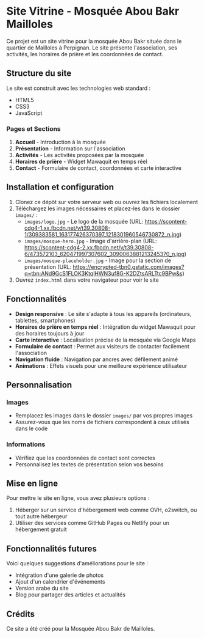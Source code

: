 # Site Vitrine - Mosquée Abou Bakr Mailloles

Ce projet est un site vitrine pour la mosquée Abou Bakr située dans le quartier de Mailloles à Perpignan. Le site présente l'association, ses activités, les horaires de prière et les coordonnées de contact.

## Structure du site

Le site est construit avec les technologies web standard :
- HTML5
- CSS3
- JavaScript

### Pages et Sections

1. **Accueil** - Introduction à la mosquée
2. **Présentation** - Information sur l'association
3. **Activités** - Les activités proposées par la mosquée
4. **Horaires de prière** - Widget Mawaquit en temps réel
5. **Contact** - Formulaire de contact, coordonnées et carte interactive

## Installation et configuration

1. Clonez ce dépôt sur votre serveur web ou ouvrez les fichiers localement
2. Téléchargez les images nécessaires et placez-les dans le dossier `images/` :
   - `images/logo.jpg` - Le logo de la mosquée (URL: https://scontent-cdg4-1.xx.fbcdn.net/v/t39.30808-1/309383581_163177426370397_1218301960546730872_n.jpg)
   - `images/mosque-hero.jpg` - Image d'arrière-plan (URL: https://scontent-cdg4-2.xx.fbcdn.net/v/t39.30808-6/473572103_620471997307602_3090063881213245370_n.jpg)
   - `images/mosque-placeholder.jpg` - Image pour la section de présentation (URL: https://encrypted-tbn0.gstatic.com/images?q=tbn:ANd9GcS1FLOK3KtqlHWN3uf8G-K2DZtsARLTtc9BPw&s)
3. Ouvrez `index.html` dans votre navigateur pour voir le site

## Fonctionnalités

- **Design responsive** : Le site s'adapte à tous les appareils (ordinateurs, tablettes, smartphones)
- **Horaires de prière en temps réel** : Intégration du widget Mawaquit pour des horaires toujours à jour
- **Carte interactive** : Localisation précise de la mosquée via Google Maps
- **Formulaire de contact** : Permet aux visiteurs de contacter facilement l'association
- **Navigation fluide** : Navigation par ancres avec défilement animé
- **Animations** : Effets visuels pour une meilleure expérience utilisateur

## Personnalisation

### Images
- Remplacez les images dans le dossier `images/` par vos propres images
- Assurez-vous que les noms de fichiers correspondent à ceux utilisés dans le code

### Informations
- Vérifiez que les coordonnées de contact sont correctes
- Personnalisez les textes de présentation selon vos besoins

## Mise en ligne

Pour mettre le site en ligne, vous avez plusieurs options :
1. Héberger sur un service d'hébergement web comme OVH, o2switch, ou tout autre hébergeur
2. Utiliser des services comme GitHub Pages ou Netlify pour un hébergement gratuit

## Fonctionnalités futures

Voici quelques suggestions d'améliorations pour le site :
- Intégration d'une galerie de photos
- Ajout d'un calendrier d'événements
- Version arabe du site
- Blog pour partager des articles et actualités

## Crédits

Ce site a été créé pour la Mosquée Abou Bakr de Mailloles. 